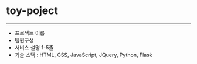 # toy-poject
<hr>

- 프로젝트 이름 
- 팀원구성
- 서비스 설명 1-5줄
- 기술 스택 : HTML, CSS, JavaScript, JQuery, Python, Flask

